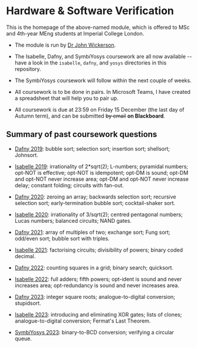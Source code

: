 # Hardware & Software Verification

This is the homepage of the above-named module, which is offered to MSc and 4th-year MEng students at Imperial College London.

* The module is run by [Dr John Wickerson](https://johnwickerson.github.io/).

* The Isabelle, Dafny, and SymbiYosys coursework are all now available -- have a look in the `isabelle`, `dafny`, and `yosys` directories in this repository.

* The SymbiYosys coursework will follow within the next couple of weeks.

* All coursework is to be done in pairs. In Microsoft Teams, I have created a spreadsheet that will help you to pair up.

* All coursework is due at 23:59 on Friday 15 December (the last day of Autumn term), and can be submitted ~~by email~~ **on Blackboard**.

## Summary of past coursework questions

- [Dafny 2019](dafny/2019/dafny_exercises_2019.pdf): bubble sort; selection sort; insertion sort; shellsort; Johnsort.

- [Isabelle 2019](isabelle/2019/isabelle_exercises_2019.pdf): irrationality of 2*sqrt(2); L-numbers; pyramidal numbers; opt-NOT is effective; opt-NOT is idempotent; opt-DM is sound; opt-DM and opt-NOT never increase area; opt-DM and opt-NOT never increase delay; constant folding; circuits with fan-out.

- [Dafny 2020](dafny/2020/dafny_exercises_2020.pdf): zeroing an array; backwards selection sort; recursive selection sort; early-termination bubble sort; cocktail-shaker sort.

- [Isabelle 2020](isabelle/2020/isabelle_exercises_2020.pdf): irrationality of 3/sqrt(2); centred pentagonal numbers; Lucas numbers; balanced circuits; NAND gates.

- [Dafny 2021](dafny/2021/dafny_exercises_2021.pdf): array of multiples of two; exchange sort; Fung sort; odd/even sort; bubble sort with triples.

- [Isabelle 2021](isabelle/2021/isabelle_exercises_2021.pdf): factorising circuits; divisibility of powers; binary coded decimal.

- [Dafny 2022](dafny/2022/dafny_exercises_2022.pdf): counting squares in a grid; binary search; quicksort.

- [Isabelle 2022](isabelle/2022/isabelle_exercises_2022.pdf): full adders; fifth powers; opt-ident is sound and never increases area; opt-redundancy is sound and never increases area.

- [Dafny 2023](dafny/2023/dafny_exercises_2023.pdf): integer square roots; analogue-to-digital conversion; stupidsort.

- [Isabelle 2023](isabelle/2023/isabelle_exercises_2023.pdf): introducing and eliminating XOR gates; lists of clones; analogue-to-digital conversion; Fermat's Last Theorem.

- [SymbiYosys 2023](yosys/2023/symbiyosys_exercises_2023.pdf): binary-to-BCD conversion; verifying a circular queue.
